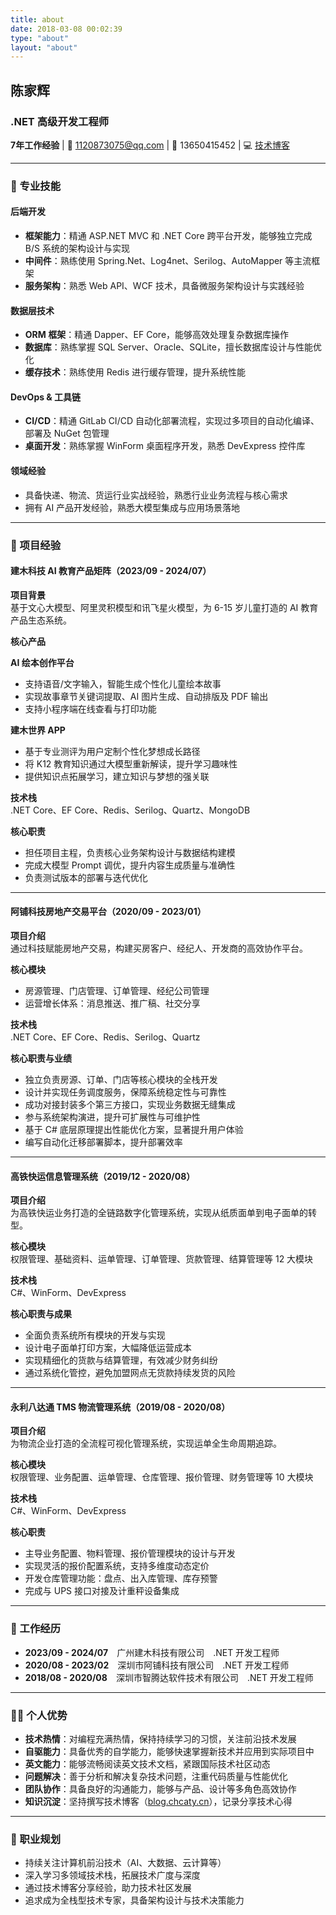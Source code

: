 ```yaml
---
title: about
date: 2018-03-08 00:02:39
type: "about"
layout: "about"
---
```


## 陈家辉

### .NET 高级开发工程师

**7年工作经验** | 📧 1120873075@qq.com | 📱 13650415452 | 💻 [技术博客](https://blog.chcaty.cn)

---

### 💼 专业技能

#### 后端开发
- **框架能力**：精通 ASP.NET MVC 和 .NET Core 跨平台开发，能够独立完成 B/S 系统的架构设计与实现
- **中间件**：熟练使用 Spring.Net、Log4net、Serilog、AutoMapper 等主流框架
- **服务架构**：熟悉 Web API、WCF 技术，具备微服务架构设计与实践经验

#### 数据层技术
- **ORM 框架**：精通 Dapper、EF Core，能够高效处理复杂数据库操作
- **数据库**：熟练掌握 SQL Server、Oracle、SQLite，擅长数据库设计与性能优化
- **缓存技术**：熟练使用 Redis 进行缓存管理，提升系统性能

#### DevOps & 工具链
- **CI/CD**：精通 GitLab CI/CD 自动化部署流程，实现过多项目的自动化编译、部署及 NuGet 包管理
- **桌面开发**：熟练掌握 WinForm 桌面程序开发，熟悉 DevExpress 控件库

#### 领域经验
- 具备快递、物流、货运行业实战经验，熟悉行业业务流程与核心需求
- 拥有 AI 产品开发经验，熟悉大模型集成与应用场景落地
---

### 🚀 项目经验

#### 建木科技 AI 教育产品矩阵（2023/09 - 2024/07）

**项目背景**  
基于文心大模型、阿里灵积模型和讯飞星火模型，为 6-15 岁儿童打造的 AI 教育产品生态系统。

**核心产品**

**AI 绘本创作平台**
- 支持语音/文字输入，智能生成个性化儿童绘本故事
- 实现故事章节关键词提取、AI 图片生成、自动排版及 PDF 输出
- 支持小程序端在线查看与打印功能

**建木世界 APP**
- 基于专业测评为用户定制个性化梦想成长路径
- 将 K12 教育知识通过大模型重新解读，提升学习趣味性
- 提供知识点拓展学习，建立知识与梦想的强关联

**技术栈**  
.NET Core、EF Core、Redis、Serilog、Quartz、MongoDB

**核心职责**
- 担任项目主程，负责核心业务架构设计与数据结构建模
- 完成大模型 Prompt 调优，提升内容生成质量与准确性
- 负责测试版本的部署与迭代优化

---

#### 阿铺科技房地产交易平台（2020/09 - 2023/01）

**项目介绍**  
通过科技赋能房地产交易，构建买房客户、经纪人、开发商的高效协作平台。

**核心模块**
- 房源管理、门店管理、订单管理、经纪公司管理
- 运营增长体系：消息推送、推广稿、社交分享

**技术栈**  
.NET Core、EF Core、Redis、Serilog、Quartz

**核心职责与业绩**
- 独立负责房源、订单、门店等核心模块的全栈开发
- 设计并实现任务调度服务，保障系统稳定性与可靠性
- 成功对接封装多个第三方接口，实现业务数据无缝集成
- 参与系统架构演进，提升可扩展性与可维护性
- 基于 C# 底层原理提出性能优化方案，显著提升用户体验
- 编写自动化迁移部署脚本，提升部署效率

---

#### 高铁快运信息管理系统（2019/12 - 2020/08）

**项目介绍**  
为高铁快运业务打造的全链路数字化管理系统，实现从纸质面单到电子面单的转型。

**核心模块**  
权限管理、基础资料、运单管理、订单管理、货款管理、结算管理等 12 大模块

**技术栈**  
C#、WinForm、DevExpress

**核心职责与成果**
- 全面负责系统所有模块的开发与实现
- 设计电子面单打印方案，大幅降低运营成本
- 实现精细化的货款与结算管理，有效减少财务纠纷
- 通过系统化管控，避免加盟网点无货款持续发货的风险

---

#### 永利八达通 TMS 物流管理系统（2019/08 - 2020/08）

**项目介绍**  
为物流企业打造的全流程可视化管理系统，实现运单全生命周期追踪。

**核心模块**  
权限管理、业务配置、运单管理、仓库管理、报价管理、财务管理等 10 大模块

**技术栈**  
C#、WinForm、DevExpress

**核心职责**
- 主导业务配置、物料管理、报价管理模块的设计与开发
- 实现灵活的报价配置系统，支持多维度动态定价
- 开发仓库管理功能：盘点、出入库管理、库存预警
- 完成与 UPS 接口对接及计重秤设备集成

---

### 🏢 工作经历

- **2023/09 - 2024/07**　广州建木科技有限公司　.NET 开发工程师
- **2020/08 - 2023/02**　深圳市阿铺科技有限公司　.NET 开发工程师
- **2018/08 - 2020/08**　深圳市智腾达软件技术有限公司　.NET 开发工程师

---

### 👨‍💻 个人优势

- **技术热情**：对编程充满热情，保持持续学习的习惯，关注前沿技术发展
- **自驱能力**：具备优秀的自学能力，能够快速掌握新技术并应用到实际项目中
- **英文能力**：能够流畅阅读英文技术文档，紧跟国际技术社区动态
- **问题解决**：善于分析和解决复杂技术问题，注重代码质量与性能优化
- **团队协作**：具备良好的沟通能力，能够与产品、设计等多角色高效协作
- **知识沉淀**：坚持撰写技术博客（[blog.chcaty.cn](https://blog.chcaty.cn)），记录分享技术心得

---

### 🎯 职业规划

- 持续关注计算机前沿技术（AI、大数据、云计算等）
- 深入学习多领域技术栈，拓展技术广度与深度
- 通过技术博客分享经验，助力技术社区发展
- 追求成为全栈型技术专家，具备架构设计与技术决策能力
